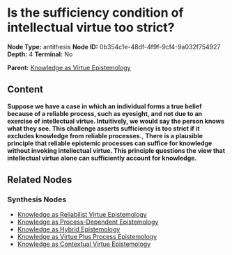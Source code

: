 # Is the sufficiency condition of intellectual virtue too strict?

**Node Type:** antithesis
**Node ID:** 0b354c1e-48df-4f9f-9cf4-9a032f754927
**Depth:** 4
**Terminal:** No

**Parent:** [Knowledge as Virtue Epistemology](knowledge-as-virtue-epistemology-synthesis-73f17771-7858-4c6a-ac02-12aaac18abd1.md)

## Content

**Suppose we have a case in which an individual forms a true belief because of a reliable process, such as eyesight, and not due to an exercise of intellectual virtue. Intuitively, we would say the person knows what they see. This challenge asserts sufficiency is too strict if it excludes knowledge from reliable processes.**, **There is a plausible principle that reliable epistemic processes can suffice for knowledge without invoking intellectual virtue. This principle questions the view that intellectual virtue alone can sufficiently account for knowledge.**

## Related Nodes

### Synthesis Nodes

- [Knowledge as Reliabilist Virtue Epistemology](knowledge-as-reliabilist-virtue-epistemology-synthesis-36043a0b-a610-4dd7-8e65-f9a43c2331b0.md)
- [Knowledge as Process-Dependent Epistemology](knowledge-as-process-dependent-epistemology-synthesis-62aa235b-c236-4c28-842b-aeaf96dba0ab.md)
- [Knowledge as Hybrid Epistemology](knowledge-as-hybrid-epistemology-synthesis-af29b18f-867d-4721-ac79-b14727a9ed3a.md)
- [Knowledge as Virtue Plus Process Epistemology](knowledge-as-virtue-plus-process-epistemology-synthesis-d65890b2-fe57-4c9b-aaf9-916340cd16af.md)
- [Knowledge as Contextual Virtue Epistemology](knowledge-as-contextual-virtue-epistemology-synthesis-6406d2a2-5897-4d51-81c5-c5ddbed9d142.md)
